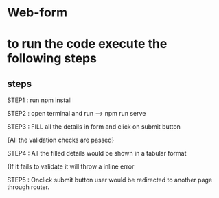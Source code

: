 # Web-form
# to run the code execute the following steps
## steps
STEP1 : run npm install

STEP2 : open terminal and run --> npm run serve

STEP3 : FILL all the details in form and click on submit button 

{All the validation checks are passed}

STEP4 : All the filled details would be shown in a tabular format

{If it fails to validate it will throw a inline error

STEP5 : Onclick submit button user would be redirected to another page through router.
